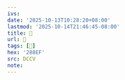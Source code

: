 ```yaml
---
ivs:
date: '2025-10-13T10:28:20+08:00'
lastmod: '2025-10-14T21:46:45-08:00'
title: 􅥵
url: 􅥵
tags: [𨣯]
hex: '288EF'
src: DCCV
note:
---
```

